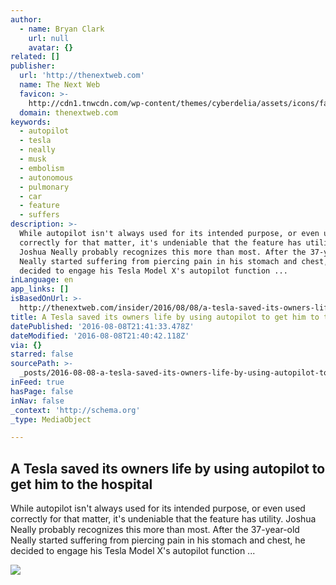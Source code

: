 ```yaml
---
author:
  - name: Bryan Clark
    url: null
    avatar: {}
related: []
publisher:
  url: 'http://thenextweb.com'
  name: The Next Web
  favicon: >-
    http://cdn1.tnwcdn.com/wp-content/themes/cyberdelia/assets/icons/favicon-16x16.png?v=1470647965
  domain: thenextweb.com
keywords:
  - autopilot
  - tesla
  - neally
  - musk
  - embolism
  - autonomous
  - pulmonary
  - car
  - feature
  - suffers
description: >-
  While autopilot isn't always used for its intended purpose, or even used
  correctly for that matter, it's undeniable that the feature has utility.
  Joshua Neally probably recognizes this more than most. After the 37-year-old
  Neally started suffering from piercing pain in his stomach and chest, he
  decided to engage his Tesla Model X's autopilot function ...
inLanguage: en
app_links: []
isBasedOnUrl: >-
  http://thenextweb.com/insider/2016/08/08/a-tesla-saved-its-owners-life-by-using-autopilot-to-get-him-to-the-hospital/
title: A Tesla saved its owners life by using autopilot to get him to the hospital
datePublished: '2016-08-08T21:41:33.478Z'
dateModified: '2016-08-08T21:40:42.118Z'
via: {}
starred: false
sourcePath: >-
  _posts/2016-08-08-a-tesla-saved-its-owners-life-by-using-autopilot-to-get-him.md
inFeed: true
hasPage: false
inNav: false
_context: 'http://schema.org'
_type: MediaObject

---
```

<article style=""><h1>A Tesla saved its owners life by using autopilot to get him to the hospital</h1><p>While autopilot isn't always used for its intended purpose, or even used correctly for that matter, it's undeniable that the feature has utility. Joshua Neally probably recognizes this more than most. After the 37-year-old Neally started suffering from piercing pain in his stomach and chest, he decided to engage his Tesla Model X's autopilot function ...</p><img src="http://cdn1.tnwcdn.com/wp-content/blogs.dir/1/files/2015/09/Tesla-Model-X.jpg" /></article>